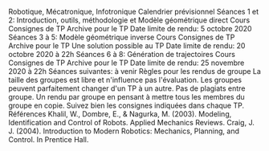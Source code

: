 Robotique, Mécatronique, Infotronique
Calendrier prévisionnel
Séances 1 et 2: Introduction, outils, méthodologie et Modèle géométrique direct
Cours
Consignes de TP
Archive pour le TP
Date limite de rendu: 5 octobre 2020
Séances 3 à 5: Modèle géométrique inverse
Cours
Consignes de TP
Archive pour le TP
Une solution possible au TP
Date limite de rendu: 20 octobre 2020 à 22h
Séances 6 à 8: Génération de trajectoires
Cours
Consignes de TP
Archive pour le TP
Date limite de rendu: 25 novembre 2020 à 22h
Séances suivantes: à venir
Règles pour les rendus de groupe
La taille des groupes est libre et n'influence pas l'évaluation.
Les groupes peuvent parfaitement changer d'un TP à un autre.
Pas de plagiats entre groupe.
Un rendu par groupe en pensant à mettre tous les membres du groupe en copie.
Suivez bien les consignes indiquées dans chaque TP.
Références
Khalil, W., Dombre, E., & Nagurka, M. (2003). Modeling, Identification and Control of Robots. Applied Mechanics Reviews.
Craig, J. J. (2004). Introduction to Modern Robotics: Mechanics, Planning, and Control. In Prentice Hall.
